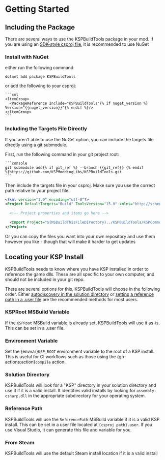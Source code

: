 # Getting Started


## Including the Package
There are several ways to use the KSPBuildTools package in your mod. If you are using
an [SDK-style csproj file](https://learn.microsoft.com/en-us/dotnet/core/project-sdk/overview), it is recommended to use NuGet

### Install with NuGet

either run the following command:

```console
dotnet add package KSPBuildTools
```

or add the following to your csproj:

````{jinja}
```xml
<ItemGroup>
  <PackageReference Include="KSPBuildTools"{% if nuget_version %} Version="{{nuget_version}}"{% endif %}/> 
</ItemGroup>
```
````

### Including the Targets File Directly

If you aren't able to use the NuGet option, you can include the targets file directly using a git submodule.

First, run the following command in your git project root:

````{jinja}
```console
git submodule add{% if git_ref %} --branch {{git_ref}} {% endif %}https://github.com/KSPModdingLibs/KSPBuildTools.git
```
````

Then include the targets file in your csproj. Make sure you use the correct path relative to your project file.

```xml
<?xml version="1.0" encoding="utf-8"?>
<Project DefaultTargets="Build" ToolsVersion="15.0" xmlns="http://schemas.microsoft.com/developer/msbuild/2003">
  
  <!-- Project properties and items go here -->  
  
  <Import Project="$(MSBuildThisFileDirectory)../KSPBuildTools/KSPCommon.targets" />
</Project>
```

Or you can copy the files you want into your own repository and use them however you like - though that will make it harder to get updates

## Locating your KSP Install

KSPBuildTools needs to know where you have KSP installed in order to reference the game dlls. These are all specific to your own computer, and should not be included in your git repo.

There are several options for this. KSPBuildTools will choose in the following order. Either [autodiscovery in the solution directory](#solution-directory) or [setting a reference path in a .user file](#environment-variable) are the recommended methods for most users.

### KSPRoot MSBuild Variable

If the `KSPRoot` MSBuild variable is already set, KSPBuildTools will use it as-is. This can be set in a .user file.

### Environment Variable

Set the {envvar}`KSP_ROOT` environment variable to the root of a KSP install. This is useful for CI workflows such as those using the {gh-actions:action}`compile` action.

### Solution Directory

KSPBuildTools will look for a "KSP" directory in your solution directory and use it if it is a valid install. It identifies valid installs by looking for `assembly-csharp.dll` in the appropriate subdirectory for your operating system.

### Reference Path

KSPBuildTools will use the `ReferencePath` MSBuild variable if it is a valid KSP install. This can be set in a user file located at `{csproj path}.user`. If you use Visual Studio, it can generate this file and variable for you.

### From Steam

KSPBuildTools will use the default Steam install location if it is a valid install